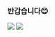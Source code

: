 ### 반갑습니다😊
<img src="https://img.shields.io/badge/instagram-FFCFDA?style=flat-square&logo=instagram&logoColor=FF7E9D"/>
<a href="https://instagram.com/yryr_kwon?igshid=YmMyMTA2M2Y="><img src="instagram"/></a>
<!--
**yerim07/yerim07** is a ✨ _special_ ✨ repository because its `README.md` (this file) appears on your GitHub profile.

Here are some ideas to get you started:

- 🔭 I’m currently working on ...
- 🌱 I’m currently learning ...
- 👯 I’m looking to collaborate on ...
- 🤔 I’m looking for help with ...
- 💬 Ask me about ...
- 📫 How to reach me: ...
- 😄 Pronouns: ...
- ⚡ Fun fact: ...
-->
